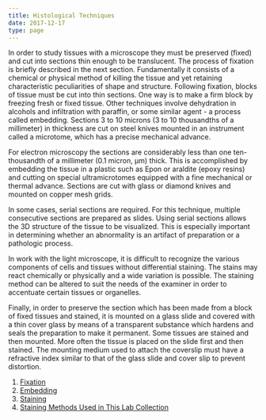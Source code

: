 ```yaml
---
title: Histological Techniques
date: 2017-12-17
type: page
---
```

<div class="entrybody">
<p>In order to study tissues with a microscope they must be preserved (fixed) and cut into sections thin enough to be translucent. The process of fixation is briefly described in the next section. Fundamentally it consists of a chemical or physical method of killing the tissue and yet retaining characteristic peculiarities of shape and structure. Following fixation, blocks of tissue must be cut into thin sections. One way is to make a firm block by freezing fresh or fixed tissue. Other techniques involve dehydration in alcohols and infiltration with paraffin, or some similar agent - a process called embedding. Sections 3 to 10 microns (3 to 10 thousandths of a millimeter) in thickness are cut on steel knives mounted in an instrument called a microtome, which has a precise mechanical advance.</p>

<p>For electron microscopy the sections are considerably less than one ten-thousandth of a millimeter (0.1 micron, &#956;m) thick. This is accomplished by embedding the tissue in a plastic such as Epon or araldite (epoxy resins) and cutting on special ultramicrotomes equipped with a fine mechanical or thermal advance. Sections are cut with glass or diamond knives and mounted on copper mesh grids.</p>

<p>In some cases, serial sections are required.  For this technique, multiple consecutive sections are prepared as slides.  Using serial sections allows the 3D structure of the tissue to be visualized.  This is especially important in determining whether an abnormality is an artifact of preparation or a pathologic process.</p>

<p>In work with the light microscope, it is difficult to recognize the various components of cells and tissues without differential staining. The stains may react chemically or physically and a wide variation is possible. The staining method can be altered to suit the needs of the examiner in order to accentuate certain tissues or organelles.</p>

<p>Finally, in order to preserve the section which has been made from a block of fixed tissues and stained, it is mounted on a glass slide and covered with a thin cover glass by means of a transparent substance which hardens and seals the preparation to make it permanent. Some tissues are stained and then mounted. More often the tissue is placed on the slide first and then stained. The mounting medium used to attach the coverslip must have a refractive index similar to that of the glass slide and cover slip to prevent distortion.</p>
<!-- don't touch this code --><ol>
<li><a href="/histological_techniques/fixation/">Fixation</a></li><li><a href="/histological_techniques/embedding/">Embedding</a></li><li><a href="/histological_techniques/staining/">Staining</a></li><li><a href="/histological_techniques/staining/">Staining Methods Used in This Lab Collection</a></li>
</ol><!-- don't touch this code -->

</div>
